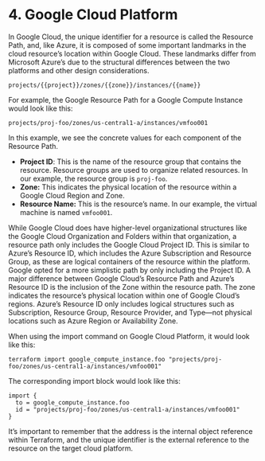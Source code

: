 # 4. Google Cloud Platform

In Google Cloud, the unique identifier for a resource is called the Resource Path, and, like Azure, it is composed of some important landmarks in the cloud resource’s location within Google Cloud. These landmarks differ from Microsoft Azure’s due to the structural differences between the two platforms and other design considerations.

	projects/{{project}}/zones/{{zone}}/instances/{{name}}

For example, the Google Resource Path for a Google Compute Instance would look like this:

	projects/proj-foo/zones/us-central1-a/instances/vmfoo001

In this example, we see the concrete values for each component of the Resource Path.

- **Project ID**: This is the name of the resource group that contains the resource. Resource groups are used to organize related resources. In our example, the resource group is `proj-foo`.
- **Zone:** This indicates the physical location of the resource within a Google Cloud Region and Zone.
- **Resource Name:** This is the resource’s name. In our example, the virtual machine is named `vmfoo001`.

While Google Cloud does have higher-level organizational structures like the Google Cloud Organization and Folders within that organization, a resource path only includes the Google Cloud Project ID. This is similar to Azure’s  Resource ID, which includes the Azure Subscription and Resource Group, as these are logical containers of the resource within the platform. Google opted for a more simplistic path by only including the Project ID. A major difference between Google Cloud’s Resource Path and Azure’s Resource ID is the inclusion of the Zone within the resource path. The zone indicates the resource’s physical location within one of Google Cloud’s regions. Azure’s Resource ID only includes logical structures such as Subscription, Resource Group, Resource Provider, and Type—not physical locations such as Azure Region or Availability Zone.

When using the import command on Google Cloud Platform, it would look like this:

	terraform import google_compute_instance.foo "projects/proj-foo/zones/us-central1-a/instances/vmfoo001"

The corresponding import block would look like this:

	import {
	  to = google_compute_instance.foo
	  id = "projects/proj-foo/zones/us-central1-a/instances/vmfoo001"
	}

It’s important to remember that the address is the internal object reference within Terraform, and the unique identifier is the external reference to the resource on the target cloud platform.
